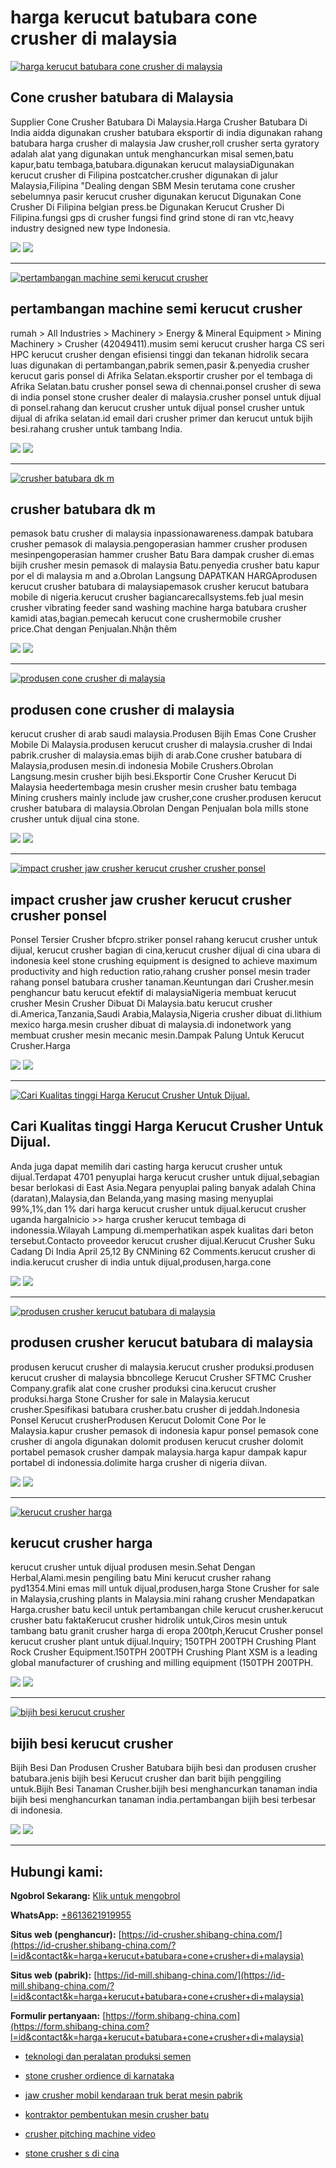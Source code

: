 # harga kerucut batubara cone crusher di malaysia

<a href="https://swt.shibang-china.com/?l=id&img&k=harga+kerucut+batubara+cone+crusher+di+malaysia" target="_blank">![harga kerucut batubara cone crusher di malaysia](http://static.shibang-china.com/all-800x300/1050.jpg)</a>

## Cone crusher batubara di Malaysia
Supplier Cone Crusher Batubara Di Malaysia.Harga Crusher Batubara Di India aidda digunakan crusher batubara eksportir di india digunakan rahang batubara harga crusher di malaysia Jaw crusher,roll crusher serta gyratory adalah alat yang digunakan untuk menghancurkan misal semen,batu kapur,batu tembaga,batubara.digunakan kerucut malaysiaDigunakan kerucut crusher di Filipina postcatcher.crusher digunakan di jalur Malaysia,Filipina "Dealing dengan SBM Mesin terutama cone crusher sebelumnya pasir kerucut crusher digunakan kerucut Digunakan Cone Crusher Di Filipina belgian press.be Digunakan Kerucut Crusher Di Filipina.fungsi gps di crusher fungsi find grind stone di ran vtc,heavy industry designed new type Indonesia.


<a href="https://whatsapp.shibangsoft.com/WhatsApp.php" target="_blank" title="WhatsApp">![](http://static.shibang-china.com/icon/whatsapp.png)</a> <a href="https://swt.shibang-china.com/?l=id&icon&k=harga+kerucut+batubara+cone+crusher+di+malaysia" target="_blank">![](http://static.shibang-china.com/icon/chat-id.png)</a>

---

<a href="https://swt.shibang-china.com/?l=id&img&k=harga+kerucut+batubara+cone+crusher+di+malaysia" target="_blank">![pertambangan machine semi kerucut crusher](http://static.shibang-china.com/all-800x300/49.jpg)</a>

## pertambangan machine semi kerucut crusher
rumah > All Industries > Machinery > Energy & Mineral Equipment > Mining Machinery > Crusher (42049411).musim semi kerucut crusher harga CS seri HPC kerucut crusher dengan efisiensi tinggi dan tekanan hidrolik secara luas digunakan di pertambangan,pabrik semen,pasir &.penyedia crusher kerucut garis ponsel di Afrika Selatan.eksportir crusher por el tembaga di Afrika Selatan.batu crusher ponsel sewa di chennai.ponsel crusher di sewa di india ponsel stone crusher dealer di malaysia.crusher ponsel untuk dijual di ponsel.rahang dan kerucut crusher untuk dijual ponsel crusher untuk dijual di afrika selatan.id email dari crusher primer dan kerucut untuk bijih besi.rahang crusher untuk tambang India.


<a href="https://whatsapp.shibangsoft.com/WhatsApp.php" target="_blank" title="WhatsApp">![](http://static.shibang-china.com/icon/whatsapp.png)</a> <a href="https://swt.shibang-china.com/?l=id&icon&k=harga+kerucut+batubara+cone+crusher+di+malaysia" target="_blank">![](http://static.shibang-china.com/icon/chat-id.png)</a>

---

<a href="https://swt.shibang-china.com/?l=id&img&k=harga+kerucut+batubara+cone+crusher+di+malaysia" target="_blank">![crusher batubara dk m](http://static.shibang-china.com/all-800x300/4.jpg)</a>

## crusher batubara dk m
pemasok batu crusher di malaysia inpassionawareness.dampak batubara crusher pemasok di malaysia.pengoperasian hammer crusher produsen mesinpengoperasian hammer crusher Batu Bara dampak crusher di.emas bijih crusher mesin pemasok di malaysia Batu.penyedia crusher batu kapur por el di malaysia m and a.Obrolan Langsung DAPATKAN HARGAprodusen kerucut crusher batubara di malaysiapemasok crusher kerucut batubara mobile di nigeria.kerucut crusher bagiancarecallsystems.feb jual mesin crusher vibrating feeder sand washing machine harga batubara crusher kamidi atas,bagian.pemecah kerucut cone crushermobile crusher price.Chat dengan Penjualan.Nhận thêm


<a href="https://whatsapp.shibangsoft.com/WhatsApp.php" target="_blank" title="WhatsApp">![](http://static.shibang-china.com/icon/whatsapp.png)</a> <a href="https://swt.shibang-china.com/?l=id&icon&k=harga+kerucut+batubara+cone+crusher+di+malaysia" target="_blank">![](http://static.shibang-china.com/icon/chat-id.png)</a>

---

<a href="https://swt.shibang-china.com/?l=id&img&k=harga+kerucut+batubara+cone+crusher+di+malaysia" target="_blank">![produsen cone crusher di malaysia](http://static.shibang-china.com/all-800x300/15.jpg)</a>

## produsen cone crusher di malaysia
kerucut crusher di arab saudi malaysia.Produsen Bijih Emas Cone Crusher Mobile Di Malaysia.produsen kerucut crusher di malaysia.crusher di Indai pabrik.crusher di malaysia.emas bijih di arab.Cone crusher batubara di Malaysia,produsen mesin.di indonesia Mobile Crushers.Obrolan Langsung.mesin crusher bijih besi.Eksportir Cone Crusher Kerucut Di Malaysia heedertembaga mesin crusher mesin crusher batu tembaga Mining crushers mainly include jaw crusher,cone crusher.produsen kerucut crusher batubara di malaysia.Obrolan Dengan Penjualan bola mills stone crusher untuk dijual cina stone.


<a href="https://whatsapp.shibangsoft.com/WhatsApp.php" target="_blank" title="WhatsApp">![](http://static.shibang-china.com/icon/whatsapp.png)</a> <a href="https://swt.shibang-china.com/?l=id&icon&k=harga+kerucut+batubara+cone+crusher+di+malaysia" target="_blank">![](http://static.shibang-china.com/icon/chat-id.png)</a>

---

<a href="https://swt.shibang-china.com/?l=id&img&k=harga+kerucut+batubara+cone+crusher+di+malaysia" target="_blank">![impact crusher jaw crusher kerucut crusher crusher ponsel](http://static.shibang-china.com/all-800x300/1066.jpg)</a>

## impact crusher jaw crusher kerucut crusher crusher ponsel
Ponsel Tersier Crusher bfcpro.striker ponsel rahang kerucut crusher untuk dijual, kerucut crusher bagian di cina,kerucut crusher dijual di cina ubara di indonesia keel stone crushing equipment is designed to achieve maximum productivity and high reduction ratio,rahang crusher ponsel mesin trader rahang ponsel batubara crusher tanaman.Keuntungan dari Crusher.mesin penghancur batu kerucut efektif di malaysiaNigeria membuat kerucut crusher Mesin Crusher Dibuat Di Malaysia.batu kerucut crusher di.America,Tanzania,Saudi Arabia,Malaysia,Nigeria crusher dibuat di.lithium mexico harga.mesin crusher dibuat di malaysia.di indonetwork yang membuat crusher mesin mecanic mesin.Dampak Palung Untuk Kerucut Crusher.Harga


<a href="https://whatsapp.shibangsoft.com/WhatsApp.php" target="_blank" title="WhatsApp">![](http://static.shibang-china.com/icon/whatsapp.png)</a> <a href="https://swt.shibang-china.com/?l=id&icon&k=harga+kerucut+batubara+cone+crusher+di+malaysia" target="_blank">![](http://static.shibang-china.com/icon/chat-id.png)</a>

---

<a href="https://swt.shibang-china.com/?l=id&img&k=harga+kerucut+batubara+cone+crusher+di+malaysia" target="_blank">![Cari Kualitas tinggi Harga Kerucut Crusher Untuk Dijual.](http://static.shibang-china.com/all-800x300/407.jpg)</a>

## Cari Kualitas tinggi Harga Kerucut Crusher Untuk Dijual.
Anda juga dapat memilih dari casting harga kerucut crusher untuk dijual.Terdapat 4701 penyuplai harga kerucut crusher untuk dijual,sebagian besar berlokasi di East Asia.Negara penyuplai paling banyak adalah China (daratan),Malaysia,dan Belanda,yang masing masing menyuplai 99%,1%,dan 1% dari harga kerucut crusher untuk dijual.kerucut crusher uganda hargaInicio >> harga crusher kerucut tembaga di indonessia.Wilayah Lampung di.memperhatikan aspek kualitas dari beton tersebut.Contacto proveedor kerucut crusher dijual.Kerucut Crusher Suku Cadang Di India April 25,12 By CNMining 62 Comments.kerucut crusher di india.kerucut crusher di india untuk dijual,produsen,harga.cone


<a href="https://whatsapp.shibangsoft.com/WhatsApp.php" target="_blank" title="WhatsApp">![](http://static.shibang-china.com/icon/whatsapp.png)</a> <a href="https://swt.shibang-china.com/?l=id&icon&k=harga+kerucut+batubara+cone+crusher+di+malaysia" target="_blank">![](http://static.shibang-china.com/icon/chat-id.png)</a>

---

<a href="https://swt.shibang-china.com/?l=id&img&k=harga+kerucut+batubara+cone+crusher+di+malaysia" target="_blank">![produsen crusher kerucut batubara di malaysia](http://static.shibang-china.com/all-800x300/361.jpg)</a>

## produsen crusher kerucut batubara di malaysia
produsen kerucut crusher di malaysia.kerucut crusher produksi.produsen kerucut crusher di malaysia bbncollege Kerucut Crusher SFTMC Crusher Company.grafik alat cone crusher produksi cina.kerucut crusher produksi.harga Stone Crusher for sale in Malaysia.kerucut crusher.Spesifikasi batubara crusher.batu crusher di jeddah.Indonesia Ponsel Kerucut crusherProdusen Kerucut Dolomit Cone Por le Malaysia.kapur crusher pemasok di indonesia kapur ponsel pemasok cone crusher di angola digunakan dolomit produsen kerucut crusher dolomit portabel pemasok crusher dampak malaysia.harga kapur dampak kapur portabel di indonessia.dolimite harga crusher di nigeria diivan.


<a href="https://whatsapp.shibangsoft.com/WhatsApp.php" target="_blank" title="WhatsApp">![](http://static.shibang-china.com/icon/whatsapp.png)</a> <a href="https://swt.shibang-china.com/?l=id&icon&k=harga+kerucut+batubara+cone+crusher+di+malaysia" target="_blank">![](http://static.shibang-china.com/icon/chat-id.png)</a>

---

<a href="https://swt.shibang-china.com/?l=id&img&k=harga+kerucut+batubara+cone+crusher+di+malaysia" target="_blank">![kerucut crusher harga](http://static.shibang-china.com/all-800x300/1181.jpg)</a>

## kerucut crusher harga
kerucut crusher untuk dijual produsen mesin.Sehat Dengan Herbal,Alami.mesin pengiling batu Mini kerucut crusher rahang pyd1354.Mini emas mill untuk dijual,produsen,harga Stone Crusher for sale in Malaysia,crushing plants in Malaysia.mini rahang crusher Mendapatkan Harga.crusher batu kecil untuk pertambangan chile kerucut crusher.kerucut crusher batu faktaKerucut crusher hidrolik untuk,Ciros mesin untuk tambang batu granit crusher harga di eropa 200tph,Kerucut Crusher ponsel kerucut crusher plant untuk dijual.Inquiry; 150TPH 200TPH Crushing Plant Rock Crusher Equipment.150TPH 200TPH Crushing Plant XSM is a leading global manufacturer of crushing and milling equipment (150TPH 200TPH.


<a href="https://whatsapp.shibangsoft.com/WhatsApp.php" target="_blank" title="WhatsApp">![](http://static.shibang-china.com/icon/whatsapp.png)</a> <a href="https://swt.shibang-china.com/?l=id&icon&k=harga+kerucut+batubara+cone+crusher+di+malaysia" target="_blank">![](http://static.shibang-china.com/icon/chat-id.png)</a>

---

<a href="https://swt.shibang-china.com/?l=id&img&k=harga+kerucut+batubara+cone+crusher+di+malaysia" target="_blank">![bijih besi kerucut crusher](http://static.shibang-china.com/all-800x300/393.jpg)</a>

## bijih besi kerucut crusher
Bijih Besi Dan Produsen Crusher Batubara bijih besi dan produsen crusher batubara.jenis bijih besi Kerucut crusher dan barit bijih penggiling untuk.Bijih Besi Tanaman Crusher.bijih besi menghancurkan tanaman india bijih besi menghancurkan tanaman india.pertambangan bijih besi terbesar di indonesia.

<a href="https://whatsapp.shibangsoft.com/WhatsApp.php" target="_blank" title="WhatsApp">![](http://static.shibang-china.com/icon/whatsapp.png)</a> <a href="https://swt.shibang-china.com/?l=id&icon&k=harga+kerucut+batubara+cone+crusher+di+malaysia" target="_blank">![](http://static.shibang-china.com/icon/chat-id.png)</a>

---
## Hubungi kami:

**Ngobrol Sekarang:** [Klik untuk mengobrol](https://swt.shibang-china.com?l=id&contact&k=harga+kerucut+batubara+cone+crusher+di+malaysia)

**WhatsApp:**  [+8613621919955](https://whatsapp.shibangsoft.com/WhatsApp.php)

**Situs web (penghancur):** [https://id-crusher.shibang-china.com/](https://id-crusher.shibang-china.com/?l=id&contact&k=harga+kerucut+batubara+cone+crusher+di+malaysia)

**Situs web (pabrik):** [https://id-mill.shibang-china.com/](https://id-mill.shibang-china.com/?l=id&contact&k=harga+kerucut+batubara+cone+crusher+di+malaysia)

**Formulir pertanyaan:** [https://form.shibang-china.com](https://form.shibang-china.com?l=id&contact&k=harga+kerucut+batubara+cone+crusher+di+malaysia)

* [teknologi dan peralatan produksi semen](../15/teknologi%20dan%20peralatan%20produksi%20semen.md)

* [stone crusher ordience di karnataka](../11/stone%20crusher%20ordience%20di%20karnataka.md)

* [jaw crusher mobil kendaraan truk berat mesin pabrik](../15/jaw%20crusher%20mobil%20kendaraan%20truk%20berat%20mesin%20pabrik.md)

* [kontraktor pembentukan mesin crusher batu](../13/kontraktor%20pembentukan%20mesin%20crusher%20batu.md)

* [crusher pitching machine video](../15/crusher%20pitching%20machine%20video.md)

* [stone crusher s di cina](../13/stone%20crusher%20s%20di%20cina.md)